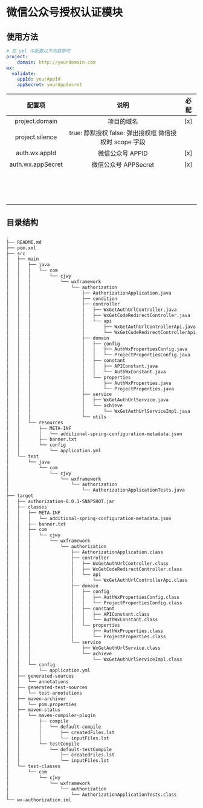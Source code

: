 # 微信公众号授权认证模块

## 使用方法

```yml
# 在 yml 中配置以下内容即可
project:
	domain: http://yourdomain.com
wx:
  validate:
    appId: yourAppId
    appSecret: yourAppSecret
```

|      配置项       |                          说明                           | 必配 |
| :---------------: | :-----------------------------------------------------: | :--: |
|  project.domain   |                       项目的域名                        | [x]  |
|  project.silence  | true: 静默授权 false: 弹出授权框  微信授权时 scope 字段 |      |
|   auth.wx.appId   |                    微信公众号 APPID                     | [x]  |
| auth.wx.appSecret |                  微信公众号 APPSecret                   | [x]  |
|                   |                                                         |      |
|                   |                                                         |      |
|                   |                                                         |      |
|                   |                                                         |      |
|                   |                                                         |      |
|                   |                                                         |      |
|                   |                                                         |      |
|                   |                                                         |      |
|                   |                                                         |      |
|                   |                                                         |      |
|                   |                                                         |      |
|                   |                                                         |      |
|                   |                                                         |      |
|                   |                                                         |      |
|                   |                                                         |      |



## 目录结构

```txt
.
├── README.md
├── pom.xml
├── src
│   ├── main
│   │   ├── java
│   │   │   └── com
│   │   │       └── cjwy
│   │   │           └── wxframework
│   │   │               └── authorization
│   │   │                   ├── AuthorizationApplication.java
│   │   │                   ├── condition
│   │   │                   ├── controller
│   │   │                   │   ├── WxGetAuthUrlController.java
│   │   │                   │   ├── WxGetCodeRedirectController.java
│   │   │                   │   └── api
│   │   │                   │       ├── WxGetAuthUrlControllerApi.java
│   │   │                   │       └── WxGetCodeRedirectControllerApi.java
│   │   │                   ├── domain
│   │   │                   │   ├── config
│   │   │                   │   │   ├── AuthWxPropertiesConfig.java
│   │   │                   │   │   └── ProjectPropertiesConfig.java
│   │   │                   │   ├── constant
│   │   │                   │   │   ├── APIConstant.java
│   │   │                   │   │   └── AuthWxConstant.java
│   │   │                   │   └── properties
│   │   │                   │       ├── AuthWxProperties.java
│   │   │                   │       └── ProjectProperties.java
│   │   │                   ├── service
│   │   │                   │   ├── WxGetAuthUrlService.java
│   │   │                   │   └── achieve
│   │   │                   │       └── WxGetAuthUrlServiceImpl.java
│   │   │                   └── utils
│   │   └── resources
│   │       ├── META-INF
│   │       │   └── additional-spring-configuration-metadata.json
│   │       ├── banner.txt
│   │       └── config
│   │           └── application.yml
│   └── test
│       └── java
│           └── com
│               └── cjwy
│                   └── wxframework
│                       └── authorization
│                           └── AuthorizationApplicationTests.java
├── target
│   ├── authorization-0.0.1-SNAPSHOT.jar
│   ├── classes
│   │   ├── META-INF
│   │   │   └── additional-spring-configuration-metadata.json
│   │   ├── banner.txt
│   │   ├── com
│   │   │   └── cjwy
│   │   │       └── wxframework
│   │   │           └── authorization
│   │   │               ├── AuthorizationApplication.class
│   │   │               ├── controller
│   │   │               │   ├── WxGetAuthUrlController.class
│   │   │               │   ├── WxGetCodeRedirectController.class
│   │   │               │   └── api
│   │   │               │       └── WxGetAuthUrlControllerApi.class
│   │   │               ├── domain
│   │   │               │   ├── config
│   │   │               │   │   ├── AuthWxPropertiesConfig.class
│   │   │               │   │   └── ProjectPropertiesConfig.class
│   │   │               │   ├── constant
│   │   │               │   │   ├── APIConstant.class
│   │   │               │   │   └── AuthWxConstant.class
│   │   │               │   └── properties
│   │   │               │       ├── AuthWxProperties.class
│   │   │               │       └── ProjectProperties.class
│   │   │               └── service
│   │   │                   ├── WxGetAuthUrlService.class
│   │   │                   └── achieve
│   │   │                       └── WxGetAuthUrlServiceImpl.class
│   │   └── config
│   │       └── application.yml
│   ├── generated-sources
│   │   └── annotations
│   ├── generated-test-sources
│   │   └── test-annotations
│   ├── maven-archiver
│   │   └── pom.properties
│   ├── maven-status
│   │   └── maven-compiler-plugin
│   │       ├── compile
│   │       │   └── default-compile
│   │       │       ├── createdFiles.lst
│   │       │       └── inputFiles.lst
│   │       └── testCompile
│   │           └── default-testCompile
│   │               ├── createdFiles.lst
│   │               └── inputFiles.lst
│   └── test-classes
│       └── com
│           └── cjwy
│               └── wxframework
│                   └── authorization
│                       └── AuthorizationApplicationTests.class
└── wx-authorization.iml

```


